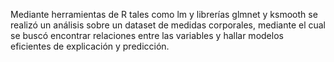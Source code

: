 Mediante herramientas de R tales como lm y librerías glmnet y ksmooth se realizó un análisis sobre un dataset de medidas corporales, mediante el cual se buscó encontrar relaciones entre las variables y hallar modelos eficientes de explicación y predicción.
